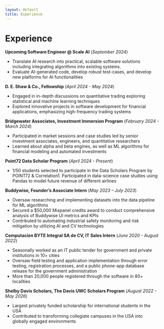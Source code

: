 ```yaml
---
layout: default
title: Experience
---
```


# Experience

**Upcoming Software Engineer @ Scale AI** (_September 2024_)  
- Translate AI research into practical, scalable software solutions including integrating algorithms into existing systems.
- Evaluate AI-generated code, develop robust test-cases, and develop new platforms for AI functionalities

**D. E. Shaw & Co., Fellowship** (_April 2024 - May 2024_)  
- Engaged in in-depth discussions on quantitative trading exploring statistical and machine learning techniques
- Explored innovative projects in software development for financial applications, emphasizing high-frequency trading systems

**Bridgewater Associates, Investment Immersion Program** (_February 2024 - March 2024_)  
- Participated in market sessions and case studies led by senior investment associates, engineers, and quantitative researchers
- Learned about alpha and beta engines, as well as ML algorithms for financial modeling and automated investments

**Point72 Data Scholar Program** (_April 2024 - Present_)  
- 1/50 students selected to participate in the Data Scholars Program by POINT72 & Correlation1. Participated in data-science case studies using Pandas to model future revenue of different airlines

**Buddywise, Founder’s Associate Intern** (_May 2023 – July 2023_)  
- Oversaw researching and implementing datasets into the data pipeline for ML algorithms
- Secured a $50,000 Mixpanel credits award to conduct comprehensive analysis of Buddywise UI metrics and KPIs
- Contributed to automating industrial safety monitoring and risk mitigation by utilizing AI and CV technologies

**Computacion BYTE Integral SA de CV, IT Sales Intern** (_June 2020 - August 2022_)  
- Seasonally worked as an IT public tender for government and private institutions in 10+ cities
- Oversaw field testing and application implementation through error testing, registration processes, and a public phone-app database release for the government administration
- More than 20,000 people registered through the software in 80+ localities

**Shelby Davis Scholars, The Davis UWC Scholars Program** (_August 2022 - May 2026_)  
- Largest privately funded scholarship for international students in the USA
- Contributed to transforming collegiate campuses in the USA into globally engaged environments
